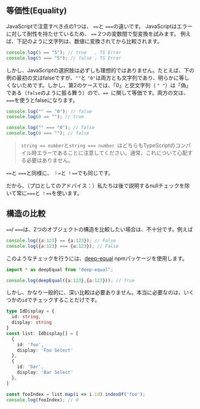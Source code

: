 ## 等価性(Equality)

JavaScriptで注意すべき点の1つは、 `==`と `===`の違いです。 JavaScriptはエラーに対して耐性を持たせているため、 `==` 2つの変数間で型変換を試みます。 例えば、下記のように文字列は、数値に変換されてから比較されます。

```js
console.log(5 == "5"); // true   , TS Error
console.log(5 === "5"); // false , TS Error
```

しかし、JavaScriptの選択肢は必ずしも理想的ではありません。たとえば、下の例の最初の文はfalseですが、`""`と `"0"`は両方とも文字列であり、明らかに等しくないためです。しかし、第2のケースでは、「0」と空文字列（ `" "`）は「偽」である（`false`のように振る舞う）ので、`== `に関して等価です。両方の文は、`===`を使うとfalseになります。

```js
console.log("" == "0"); // false
console.log(0 == ""); // true

console.log("" === "0"); // false
console.log(0 === ""); // false
```

> `string == number`と`string === number `はどちらもTypeScriptのコンパイル時エラーであることに注意してください。通常、これについて心配する必要はありません。

`==`と `===`と同様に、 `！=`と `！==`でも同じです。

だから、（プロとしてのアドバイス：）私たちは後で説明するnullチェックを除いて常に`===`と `！==`を使います。

## 構造の比較
`==`/ `===`は、2つのオブジェクトの構造を比較したい場合は、不十分です。例えば

```js
console.log({a:123} == {a:123}); // False
console.log({a:123} === {a:123}); // False
```
このようなチェックを行うには、[deep-equal](https://www.npmjs.com/package/deep-equal) npmパッケージを使用します。

```js
import * as deepEqual from "deep-equal";

console.log(deepEqual({a:123},{a:123})); // True
```

しかし、かなり一般的に、深い比較は必要ありません。本当に必要なのは、いくつかの`id`でチェックすることだけです。

```ts
type IdDisplay = {
  id: string,
  display: string
}
const list: IdDisplay[] = [
  {
    id: 'foo',
    display: 'Foo Select'
  },
  {
    id: 'bar',
    display: 'Bar Select'
  },
]

const fooIndex = list.map(i => i.id).indexOf('foo');
console.log(fooIndex); // 0
```
